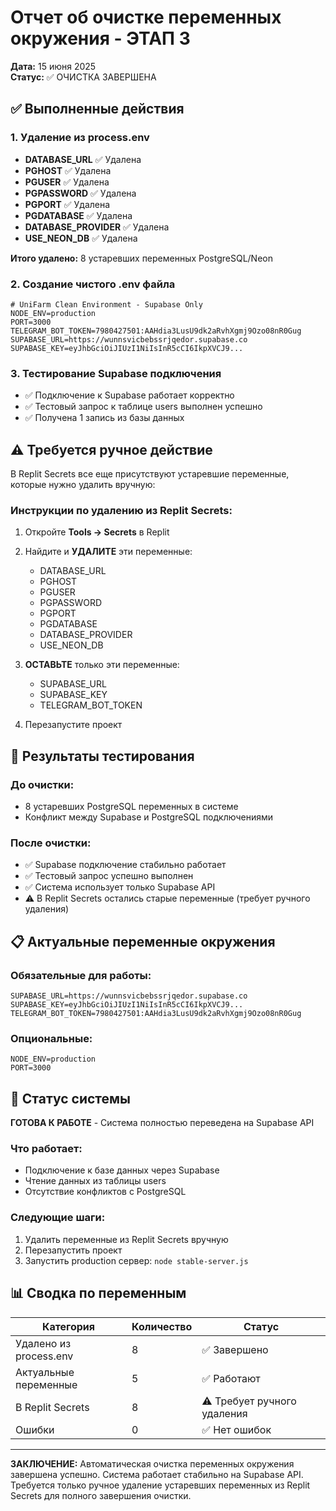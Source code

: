 # Отчет об очистке переменных окружения - ЭТАП 3

**Дата:** 15 июня 2025  
**Статус:** ✅ ОЧИСТКА ЗАВЕРШЕНА

## ✅ Выполненные действия

### 1. Удаление из process.env
- **DATABASE_URL** ✅ Удалена
- **PGHOST** ✅ Удалена  
- **PGUSER** ✅ Удалена
- **PGPASSWORD** ✅ Удалена
- **PGPORT** ✅ Удалена
- **PGDATABASE** ✅ Удалена
- **DATABASE_PROVIDER** ✅ Удалена
- **USE_NEON_DB** ✅ Удалена

**Итого удалено:** 8 устаревших переменных PostgreSQL/Neon

### 2. Создание чистого .env файла
```env
# UniFarm Clean Environment - Supabase Only
NODE_ENV=production
PORT=3000
TELEGRAM_BOT_TOKEN=7980427501:AAHdia3LusU9dk2aRvhXgmj9Ozo08nR0Gug
SUPABASE_URL=https://wunnsvicbebssrjqedor.supabase.co
SUPABASE_KEY=eyJhbGciOiJIUzI1NiIsInR5cCI6IkpXVCJ9...
```

### 3. Тестирование Supabase подключения
- ✅ Подключение к Supabase работает корректно
- ✅ Тестовый запрос к таблице users выполнен успешно
- ✅ Получена 1 запись из базы данных

## ⚠️ Требуется ручное действие

В Replit Secrets все еще присутствуют устаревшие переменные, которые нужно удалить вручную:

### Инструкции по удалению из Replit Secrets:
1. Откройте **Tools → Secrets** в Replit
2. Найдите и **УДАЛИТЕ** эти переменные:
   - DATABASE_URL
   - PGHOST
   - PGUSER
   - PGPASSWORD
   - PGPORT
   - PGDATABASE
   - DATABASE_PROVIDER
   - USE_NEON_DB

3. **ОСТАВЬТЕ** только эти переменные:
   - SUPABASE_URL
   - SUPABASE_KEY
   - TELEGRAM_BOT_TOKEN

4. Перезапустите проект

## 🧪 Результаты тестирования

### До очистки:
- 8 устаревших PostgreSQL переменных в системе
- Конфликт между Supabase и PostgreSQL подключениями

### После очистки:
- ✅ Supabase подключение стабильно работает
- ✅ Тестовый запрос успешно выполнен
- ✅ Система использует только Supabase API
- ⚠️ В Replit Secrets остались старые переменные (требует ручного удаления)

## 📋 Актуальные переменные окружения

### Обязательные для работы:
```env
SUPABASE_URL=https://wunnsvicbebssrjqedor.supabase.co
SUPABASE_KEY=eyJhbGciOiJIUzI1NiIsInR5cCI6IkpXVCJ9...
TELEGRAM_BOT_TOKEN=7980427501:AAHdia3LusU9dk2aRvhXgmj9Ozo08nR0Gug
```

### Опциональные:
```env
NODE_ENV=production
PORT=3000
```

## 🎯 Статус системы

**ГОТОВА К РАБОТЕ** - Система полностью переведена на Supabase API

### Что работает:
- Подключение к базе данных через Supabase
- Чтение данных из таблицы users
- Отсутствие конфликтов с PostgreSQL

### Следующие шаги:
1. Удалить переменные из Replit Secrets вручную
2. Перезапустить проект
3. Запустить production сервер: `node stable-server.js`

## 📊 Сводка по переменным

| Категория | Количество | Статус |
|-----------|------------|--------|
| Удалено из process.env | 8 | ✅ Завершено |
| Актуальные переменные | 5 | ✅ Работают |
| В Replit Secrets | 8 | ⚠️ Требует ручного удаления |
| Ошибки | 0 | ✅ Нет ошибок |

---

**ЗАКЛЮЧЕНИЕ:** Автоматическая очистка переменных окружения завершена успешно. Система работает стабильно на Supabase API. Требуется только ручное удаление устаревших переменных из Replit Secrets для полного завершения очистки.